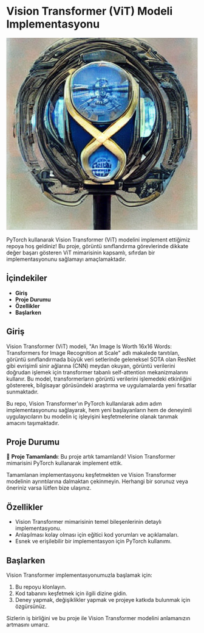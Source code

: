 # Vision Transformer (ViT) Modeli Implementasyonu

![Vision Transformer Model](visiontransformer1.png)


PyTorch kullanarak Vision Transformer (ViT) modelini implement ettiğimiz repoya hoş geldiniz! Bu proje, görüntü sınıflandırma görevlerinde dikkate değer başarı gösteren ViT mimarisinin kapsamlı, sıfırdan bir implementasyonunu sağlamayı amaçlamaktadır.

## İçindekiler

- **Giriş**
- **Proje Durumu**
- **Özellikler**
- **Başlarken**

## Giriş

Vision Transformer (ViT) modeli, "An Image Is Worth 16x16 Words: Transformers for Image Recognition at Scale" adlı makalede tanıtılan, görüntü sınıflandırmada büyük veri setlerinde geleneksel SOTA olan ResNet gibi evrişimli sinir ağlarına (CNN) meydan okuyan, görüntü verilerini doğrudan işlemek için transformer tabanlı self-attention mekanizmalarını kullanır. Bu model, transformerların görüntü verilerini işlemedeki etkinliğini göstererek, bilgisayar görüsündeki araştırma ve uygulamalarda yeni fırsatlar sunmaktadır.

Bu repo, Vision Transformer'ın PyTorch kullanılarak adım adım implementasyonunu sağlayarak, hem yeni başlayanların hem de deneyimli uygulayıcıların bu modelin iç işleyişini keşfetmelerine olanak tanımak amacını taşımaktadır.

## Proje Durumu

🎉 **Proje Tamamlandı**: Bu proje artık tamamlandı! Vision Transformer mimarisini PyTorch kullanarak implement ettik.

Tamamlanan implementasyonu keşfetmekten ve Vision Transformer modelinin ayrıntılarına dalmaktan çekinmeyin. Herhangi bir sorunuz veya öneriniz varsa lütfen bize ulaşınız.

## Özellikler

- Vision Transformer mimarisinin temel bileşenlerinin detaylı implementasyonu.
- Anlaşılması kolay olması için eğitici kod yorumları ve açıklamaları.
- Esnek ve erişilebilir bir implementasyon için PyTorch kullanımı.

## Başlarken

Vision Transformer implementasyonumuzla başlamak için:

1. Bu repoyu klonlayın.
2. Kod tabanını keşfetmek için ilgili dizine gidin.
3. Deney yapmak, değişiklikler yapmak ve projeye katkıda bulunmak için özgürsünüz.

Sizlerin iş birliğini ve bu proje ile Vision Transformer modelini anlamanızın artmasını umarız.

